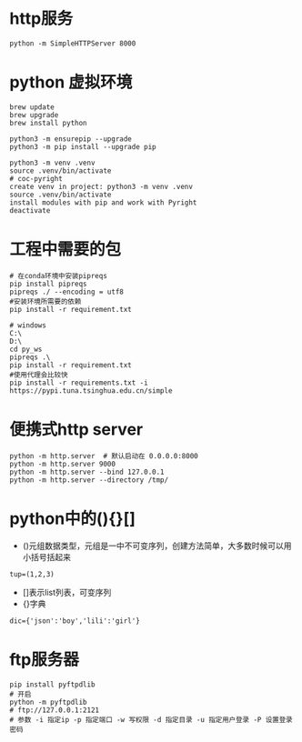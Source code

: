 # http服务
```shell
python -m SimpleHTTPServer 8000
```

# python 虚拟环境
```shell
brew update
brew upgrade
brew install python

python3 -m ensurepip --upgrade
python3 -m pip install --upgrade pip

python3 -m venv .venv
source .venv/bin/activate
# coc-pyright
create venv in project: python3 -m venv .venv
source .venv/bin/activate
install modules with pip and work with Pyright
deactivate
```

# 工程中需要的包
```shell
# 在conda环境中安装pipreqs
pip install pipreqs
pipreqs ./ --encoding = utf8
#安装环境所需要的依赖
pip install -r requirement.txt

# windows 
C:\
D:\
cd py_ws
pipreqs .\  
pip install -r requirement.txt
#使用代理会比较快
pip install -r requirements.txt -i https://pypi.tuna.tsinghua.edu.cn/simple
```
# 便携式http server
```shell
python -m http.server  # 默认启动在 0.0.0.0:8000
python -m http.server 9000
python -m http.server --bind 127.0.0.1
python -m http.server --directory /tmp/
```

# python中的(){}[]
- ()元组数据类型，元组是一中不可变序列，创建方法简单，大多数时候可以用小括号括起来
```
tup=(1,2,3)
```
- []表示list列表，可变序列
- {}字典
```
dic={'json':'boy','lili':'girl'}
```

# ftp服务器
```shell
pip install pyftpdlib
# 开启
python -m pyftpdlib
# ftp://127.0.0.1:2121
# 参数 -i 指定ip -p 指定端口 -w 写权限 -d 指定目录 -u 指定用户登录 -P 设置登录密码

```
